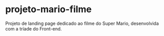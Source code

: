# projeto-mario-filme
Projeto de landing page dedicado ao filme do Super Mario, desenvolvida com a tríade do Front-end.
